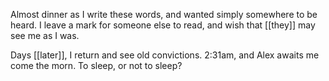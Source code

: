 Almost dinner as I write these words, and wanted simply somewhere to be heard. I leave a mark for someone else to read, and wish that [[they]] may see me as I was.

Days [[later]], I return and see old convictions. 2:31am, and Alex awaits me come the morn. To sleep, or not to sleep?
